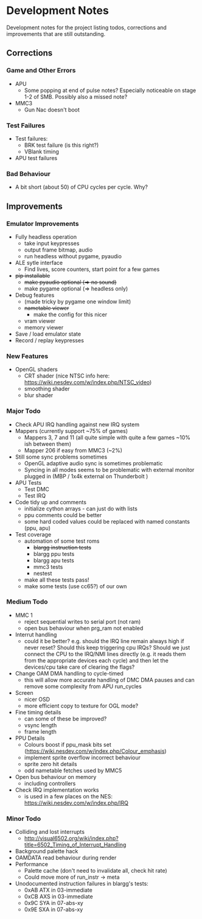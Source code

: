 Development Notes
=================

Development notes for the project listing todos, corrections and improvements that are still outstanding.


Corrections
-----------

### Game and Other Errors

* APU
  * Some popping at end of pulse notes?  Especially noticeable on stage 1-2 of SMB.  Possibly also a missed note?
* MMC3
  * Gun Nac doesn't boot

### Test Failures

* Test failures:
  * BRK test failure (is this right?)
  * VBlank timing
* APU test failures


### Bad Behaviour

* A bit short (about 50) of CPU cycles per cycle.  Why?


Improvements
------------

### Emulator Improvements

* Fully headless operation
  * take input keypresses
  * output frame bitmap, audio
  * run headless without pygame, pyaudio
* ALE sytle interface
  * Find lives, score counters, start point for a few games
* ~~pip installable~~
  * ~~make pyaudio optional (=> no sound)~~
  * make pygame optional (=> headless only)
* Debug features
  * (made tricky by pygame one window limit)
  * ~~nametable viewer~~
    * make the config for this nicer
  * vram viewer
  * memory viewer
* Save / load emulator state
* Record / replay keypresses



### New Features

* OpenGL shaders
  * CRT shader (nice NTSC info here: https://wiki.nesdev.com/w/index.php/NTSC_video)
  * smoothing shader
  * blur shader


### Major Todo

* Check APU IRQ handling against new IRQ system
* Mappers  (currently support ~75% of games)
  * Mappers 3, 7 and 11 (all quite simple with quite a few games ~10% ish between them)
  * Mapper 206 if easy from MMC3  (~2%)
* Still some sync problems sometimes
  * OpenGL adaptive audio sync is sometimes problematic
  * Syncing in all modes seems to be problematic with external monitor plugged in (MBP / 1x4k external on Thunderbolt )
* APU Tests
  * Test DMC
  * Test IRQ
* Code tidy up and comments
  * initialize cython arrays - can just do with lists
  * ppu comments could be better
  * some hard coded values could be replaced with named constants (ppu, apu)
* Test coverage
  * automation of some test roms
     * ~~blargg instruction tests~~
     * blargg ppu tests
     * blargg apu tests
     * mmc3 tests
     * nestest
  * make all these tests pass!
  * make some tests (use cc65?) of our own


### Medium Todo

* MMC 1
  * reject sequential writes to serial port (not ram)
  * open bus behaviour when prg_ram not enabled
* Interrut handling
  * could it be better?  e.g. should the IRQ line remain always high if never reset?  Should this keep triggering
    cpu IRQs? Should we just connect the CPU to the IRQ/NMI lines directly (e.g. it reads them from the
    appropriate devices each cycle) and then let the devices/cpu take care of clearing the flags?
* Change OAM DMA handling to cycle-timed
  * this will allow more accurate handling of DMC DMA pauses and can remove some complexity from APU run_cycles
* Screen
  * nicer OSD
  * more efficient copy to texture for OGL mode?
* Fine timing details
  * can some of these be improved?
  * vsync length
  * frame length
* PPU Details
  * Colours boost if ppu_mask bits set (https://wiki.nesdev.com/w/index.php/Colour_emphasis)
  * implement sprite overflow incorrect behaviour
  * sprite zero hit details
  * odd nametable fetches used by MMC5
* Open bus behaviour on memory
  * including controllers
* Check IRQ implementation works
  * is used in a few places on the NES:  https://wiki.nesdev.com/w/index.php/IRQ


### Minor Todo

* Colliding and lost interrupts
  * http://visual6502.org/wiki/index.php?title=6502_Timing_of_Interrupt_Handling
* Background palette hack
* OAMDATA read behaviour during render
* Performance
  * Palette cache (don't need to invalidate all, check hit rate)
  * Could move more of run_instr -> meta
* Unodocumented instruction failures in blargg's tests:
  * 0xAB ATX in 03-immediate
  * 0xCB AXS in 03-immediate
  * 0x9C SYA in 07-abs-xy
  * 0x9E SXA in 07-abs-xy
